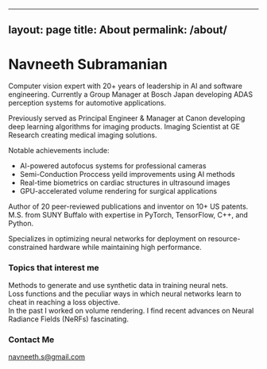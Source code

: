
---
layout: page
title: About
permalink: /about/
---

# Navneeth Subramanian

Computer vision expert with 20+ years of leadership in AI and software engineering. Currently a Group Manager at Bosch Japan developing ADAS perception systems for automotive applications.

Previously served as Principal Engineer & Manager at Canon developing deep learning algorithms for imaging products. 
Imaging Scientist at GE Research creating medical imaging solutions.

Notable achievements include:
- AI-powered autofocus systems for professional cameras
- Semi-Conduction Proccess yeild improvements using AI methods
- Real-time biometrics on cardiac structures in ultrasound images
- GPU-accelerated volume rendering for surgical applications

Author of 20 peer-reviewed publications and inventor on 10+ US patents. M.S. from SUNY Buffalo with expertise in PyTorch, TensorFlow, C++, and Python.

Specializes in optimizing neural networks for deployment on resource-constrained hardware while maintaining high performance.

### Topics that interest me

Methods to generate and use synthetic data in training neural nets.  
Loss functions and the peculiar ways in which neural networks learn to cheat in reaching a loss objective.  
In the past I worked on volume rendering. I find recent advances on Neural Radiance Fields (NeRFs) fascinating.

### Contact Me

[navneeth.s@gmail.com](mailto:navneeth.s@gmail.com)
